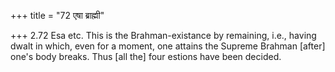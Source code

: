+++
title = "72 एषा ब्राह्मी"

+++
2.72 Esa etc. This is the Brahman-existance by remaining, i.e., having
dwalt in which, even for a moment, one attains the Supreme Brahman
\[after\] one's body breaks. Thus \[all the\] four estions have been
decided.
